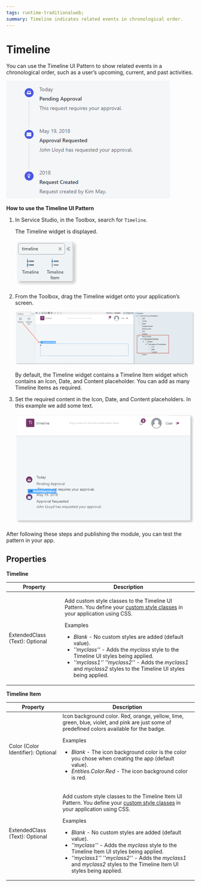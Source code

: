 ```yaml
---
tags: runtime-traditionalweb; 
summary: Timeline indicates related events in chronological order.
---
```


# Timeline

You can use the Timeline UI Pattern to show related events in a chronological order, such as a user’s upcoming, current, and past activities.

![](<images/timeline-1.png>)


**How to use the Timeline UI Pattern**

1. In Service Studio, in the Toolbox, search for `Timeline`. 

    The Timeline widget is displayed.

    ![](<images/timeline-2-ss.png>)

1. From the Toolbox, drag the Timeline widget onto your application’s screen.

    ![](<images/timeline-3-ss.png>)

    By default, the Timeline widget contains a Timeline Item widget which contains an Icon, Date, and Content placeholder. You can add as many Timeline Items as required.

1. Set the required content in the Icon, Date, and Content placeholders. In this example we add some text.

    ![](<images/timeline-4-ss.png>)

After following these steps and publishing the module, you can test the pattern in your app.

## Properties

**Timeline**

| **Property** |  **Description** | 
|---|---|
| ExtendedClass (Text): Optional  | <p>Add custom style classes to the Timeline UI Pattern. You define your [custom style classes](../../../../../develop/ui/look-feel/css.md) in your application using CSS.</p> <p>Examples <ul><li>_Blank_ - No custom styles are added (default value).</li><li>_''myclass''_ - Adds the _myclass_ style to the Timeline UI styles being applied.</li><li>_''myclass1'' ''myclass2''_ - Adds the _myclass1_ and _myclass2_ styles to the Timeline UI styles being applied.</li></ul></p> |


**Timeline Item**

| **Property** |  **Description** | 
|---|---|
| Color (Color Identifier): Optional  | Icon background color. Red, orange, yellow, lime, green, blue, violet, and pink are just some of predefined colors available for the badge. <p>Examples <ul><li>_Blank_ - The icon background color is the color you chose when creating the app (default value).</li><li>_Entities.Color.Red_ - The icon background color is red.</li></ul></p> |
| ExtendedClass (Text): Optional  | <p>Add custom style classes to the Timeline Item UI Pattern. You define your [custom style classes](../../../../../develop/ui/look-feel/css.md) in your application using CSS.</p> <p>Examples <ul><li>_Blank_ - No custom styles are added (default value).</li><li>_''myclass''_ - Adds the _myclass_ style to the Timeline Item UI styles being applied.</li><li>_''myclass1'' ''myclass2''_ - Adds the _myclass1_ and _myclass2_ styles to the Timeline Item UI styles being applied.</li></ul></p> |

